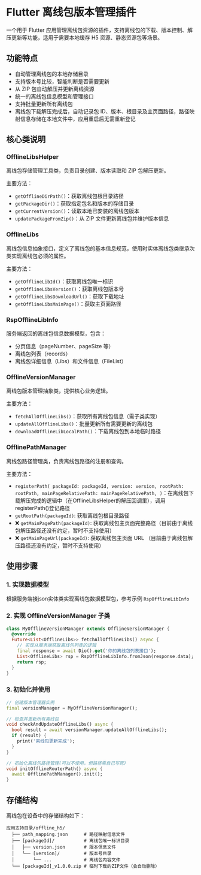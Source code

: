 # Flutter 离线包版本管理插件

一个用于 Flutter 应用管理离线包资源的插件，支持离线包的下载、版本控制、解压更新等功能，适用于需要本地缓存
H5 资源、静态资源包等场景。

## 功能特点

- 自动管理离线包的本地存储目录
- 支持版本号比较，智能判断是否需要更新
- 从 ZIP 包自动解压并更新离线资源
- 统一的离线包信息模型和管理接口
- 支持批量更新所有离线包
- 离线包下载解压完成后，自动记录包 ID、版本、根目录及主页面路径，路径映射信息存储在本地文件中，应用重启后无需重新登记

## 核心类说明

### OfflineLibsHelper

离线包存储管理工具类，负责目录创建、版本读取和 ZIP 包解压更新。

主要方法：

- `getOfflineDirPath()`：获取离线包根目录路径
- `getPackageDir()`：获取指定包名和版本的存储目录
- `getCurrentVersion()`：读取本地已安装的离线包版本
- `updatePackageFromZip()`：从 ZIP 文件更新离线包并维护版本信息

### OfflineLibs

离线包信息抽象接口，定义了离线包的基本信息规范，使用时实体离线包类继承次类实现离线包必须的属性。

主要方法：

- `getOfflineLibId()`：获取离线包唯一标识
- `getOfflineLibsVersion()`：获取离线包版本号
- `getOfflineLibsDownloadUrl()`：获取下载地址
- `getOfflineLibsMainPage()`：获取主页面路径

### RspOfflineLibInfo

服务端返回的离线包信息数据模型，包含：

- 分页信息（pageNumber、pageSize 等）
- 离线包列表（records）
- 离线包详细信息（Libs）和文件信息（FileList）

### OfflineVersionManager

离线包版本管理抽象类，提供核心业务逻辑。

主要方法：

- `fetchAllOfflineLibs()`：获取所有离线包信息（需子类实现）
- `updateAllOfflineLibs()`：批量更新所有需要更新的离线包
- `downloadOfflineLibLocalPath()`：下载离线包到本地临时路径

### OfflinePathManager

离线包路径管理类，负责离线包路径的注册和查询。

主要方法：

- `registerPath(
  packageId: packageId,
  version: version,
  rootPath: rootPath,
  mainPageRelativePath: mainPageRelativePath,
  )`：在离线包下载解压完成的逻辑中（在OfflineLibsHelper的解压回调里），调用registerPath()登记路径
- `getRootPath(packageId)`: 获取离线包根目录路径
- ❌ `getMainPagePath(packageId)`: 获取离线包主页面完整路径（目前由于离线包解压路径还没有约定，暂时不支持使用）
- ❌ `getMainPageUrl(packageId)`: 获取离线包主页面 URL （目前由于离线包解压路径还没有约定，暂时不支持使用）

## 使用步骤

### 1. 实现数据模型

根据服务端接json实体类实现离线包数据模型包，参考示例 `RspOfflineLibInfo`

### 2. 实现 OfflineVersionManager 子类

```dart
class MyOfflineVersionManager extends OfflineVersionManager {
  @override
  Future<List<OfflineLibs>> fetchAllOfflineLibs() async {
    // 实现从服务端获取离线包列表的逻辑
    final response = await Dio().get('你的离线包列表接口');
    List<OfflineLibs> rsp = RspOfflineLibInfo.fromJson(response.data);
    return rsp;
  }
}
```

### 3. 初始化并使用

```dart
// 创建版本管理器实例
final versionManager = MyOfflineVersionManager();

// 检查并更新所有离线包
void checkAndUpdateOfflineLibs() async {
  bool result = await versionManager.updateAllOfflineLibs();
  if (result) {
    print('离线包更新完成');
  }
}

// 初始化离线包路径管理(可以不使用，但路径需自己写死)
void initOfflineRouterPath() async {
  await OfflinePathManager().init();
}

```

## 存储结构

离线包在设备中的存储结构如下：

```plaintext
应用支持目录/offline_h5/
  ├── path_mapping.json      # 路径映射信息文件
  ├── [packageId]/           # 离线包唯一标识目录
  │   ├── version.json       # 版本信息文件
  │   └── [version]/         # 版本号目录
  │       └── ...            # 离线包内容文件
  └── [packageId]_v1.0.0.zip # 临时下载的ZIP文件（会自动删除）
```